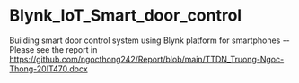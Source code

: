 # Blynk_IoT_Smart_door_control
Building smart door control system using Blynk platform for smartphones
--Please see the report in https://github.com/ngocthong242/Report/blob/main/TTDN_Truong-Ngoc-Thong-20IT470.docx
